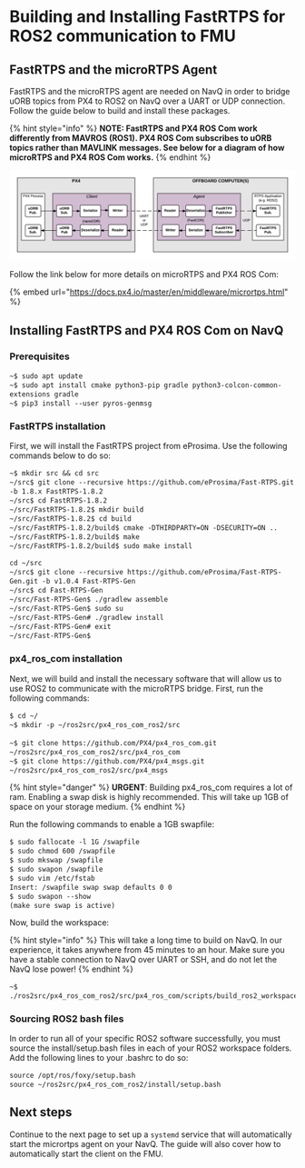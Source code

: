 # Building and Installing FastRTPS for ROS2 communication to FMU

## FastRTPS and the microRTPS Agent

FastRTPS and the microRTPS agent are needed on NavQ in order to bridge uORB topics from PX4 to ROS2 on NavQ over a UART or UDP connection. Follow the guide below to build and install these packages.

{% hint style="info" %}
**NOTE: FastRTPS and PX4 ROS Com work differently from MAVROS \(ROS1\). PX4 ROS Com subscribes to uORB topics rather than MAVLINK messages. See below for a diagram of how microRTPS and PX4 ROS Com works.**
{% endhint %}

![](../../../.gitbook/assets/image%20%2860%29.png)

Follow the link below for more details on microRTPS and PX4 ROS Com:

{% embed url="https://docs.px4.io/master/en/middleware/micrortps.html" %}

## Installing FastRTPS and PX4 ROS Com on NavQ

### Prerequisites

```text
~$ sudo apt update
~$ sudo apt install cmake python3-pip gradle python3-colcon-common-extensions gradle
~$ pip3 install --user pyros-genmsg
```

### FastRTPS installation

First, we will install the FastRTPS project from eProsima. Use the following commands below to do so:

```text
~$ mkdir src && cd src
~/src$ git clone --recursive https://github.com/eProsima/Fast-RTPS.git -b 1.8.x FastRTPS-1.8.2
~/src$ cd FastRTPS-1.8.2
~/src/FastRTPS-1.8.2$ mkdir build
~/src/FastRTPS-1.8.2$ cd build 
~/src/FastRTPS-1.8.2/build$ cmake -DTHIRDPARTY=ON -DSECURITY=ON .. 
~/src/FastRTPS-1.8.2/build$ make 
~/src/FastRTPS-1.8.2/build$ sudo make install
```

```text
cd ~/src
~/src$ git clone --recursive https://github.com/eProsima/Fast-RTPS-Gen.git -b v1.0.4 Fast-RTPS-Gen
~/src$ cd Fast-RTPS-Gen
~/src/Fast-RTPS-Gen$ ./gradlew assemble
~/src/Fast-RTPS-Gen$ sudo su
~/src/Fast-RTPS-Gen# ./gradlew install
~/src/Fast-RTPS-Gen# exit
~/src/Fast-RTPS-Gen$
```

### px4\_ros\_com installation

Next, we will build and install the necessary software that will allow us to use ROS2 to communicate with the microRTPS bridge. First, run the following commands:

```text
$ cd ~/
~$ mkdir -p ~/ros2src/px4_ros_com_ros2/src

~$ git clone https://github.com/PX4/px4_ros_com.git ~/ros2src/px4_ros_com_ros2/src/px4_ros_com
~$ git clone https://github.com/PX4/px4_msgs.git ~/ros2src/px4_ros_com_ros2/src/px4_msgs
```

{% hint style="danger" %}
**URGENT**: Building px4\_ros\_com requires a lot of ram. Enabling a swap disk is highly recommended. This will take up 1GB of space on your storage medium.
{% endhint %}

Run the following commands to enable a 1GB swapfile:

```text
$ sudo fallocate -l 1G /swapfile
$ sudo chmod 600 /swapfile
$ sudo mkswap /swapfile
$ sudo swapon /swapfile
$ sudo vim /etc/fstab
Insert: /swapfile swap swap defaults 0 0
$ sudo swapon --show
(make sure swap is active)
```

Now, build the workspace:

{% hint style="info" %}
This will take a long time to build on NavQ. In our experience, it takes anywhere from 45 minutes to an hour. Make sure you have a stable connection to NavQ over UART or SSH, and do not let the NavQ lose power!
{% endhint %}

```text
~$ ./ros2src/px4_ros_com_ros2/src/px4_ros_com/scripts/build_ros2_workspace.bash
```

### Sourcing ROS2 bash files

In order to run all of your specific ROS2 software successfully, you must source the install/setup.bash files in each of your ROS2 workspace folders. Add the following lines to your .bashrc to do so:

```text
source /opt/ros/foxy/setup.bash
source ~/ros2src/px4_ros_com_ros2/install/setup.bash
```

## Next steps

Continue to the next page to set up a `systemd` service that will automatically start the micrortps agent on your NavQ. The guide will also cover how to automatically start the client on the FMU.


